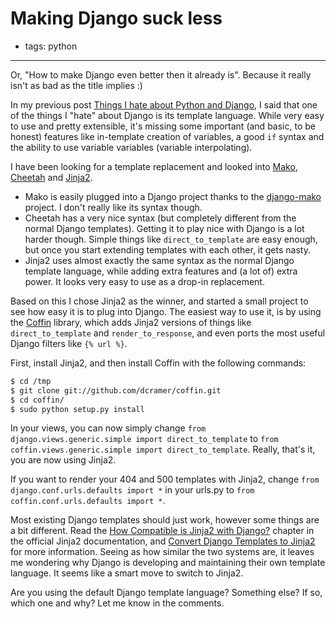 # Making Django suck less
- tags: python

---

Or, "How to make Django even better then it already is". Because it really isn't as bad as the title implies :)

In my previous post [Things I hate about Python and Django](/articles/2009/12/06/things-i-hate-about-python-and-django/), I said that one of the things I  "hate" about Django is its template language. While very easy to use and pretty extensible, it's missing some important (and basic, to be honest) features like in-template creation of variables, a good `if` syntax and the ability to use variable variables (variable interpolating).

I have been looking for a template replacement and looked into [Mako](http://www.makotemplates.org/), [Cheetah](http://www.cheetahtemplate.org/) and [Jinja2](http://jinja.pocoo.org/).

* Mako is easily plugged into a Django project thanks to the [django-mako](http://code.google.com/p/django-mako/) project. I don't really like its syntax though.
* Cheetah has a very nice syntax (but completely different from the normal Django templates). Getting it to play nice with Django is a lot harder though. Simple things like `direct_to_template` are easy enough, but once you start extending templates with each other, it gets nasty.
* Jinja2 uses almost exactly the same syntax as the normal Django template language, while adding extra features and (a lot of) extra power. It looks very easy to use as a drop-in replacement.

Based on this I chose Jinja2 as the winner, and started a small project to see how easy it is to plug into Django. The easiest way to use it, is by using the [Coffin](http://github.com/dcramer/coffin) library, which adds Jinja2 versions of things like `direct_to_template` and `render_to_response`, and even ports the most useful Django filters like `{% url %}`.

First, install Jinja2, and then install Coffin with the following commands:

```bash
$ cd /tmp
$ git clone git://github.com/dcramer/coffin.git
$ cd coffin/
$ sudo python setup.py install
```

In your views, you can now simply change `from django.views.generic.simple import direct_to_template` to `from coffin.views.generic.simple import direct_to_template`. Really, that's it, you are now using Jinja2.

If you want to render your 404 and 500 templates with Jinja2, change `from django.conf.urls.defaults import *` in your urls.py to `from coffin.conf.urls.defaults import *`.

Most existing Django templates should just work, however some things are a bit different. Read the [How Compatible is Jinja2 with Django?](http://jinja.pocoo.org/2/documentation/faq#how-compatible-is-jinja2-with-django) chapter in the official Jinja2 documentation, and [Convert Django Templates to Jinja2](http://splike.com/wiki/Convert_Django_Templates_to_Jinja2) for more information. Seeing as how similar the two systems are, it leaves me wondering why Django is developing and maintaining their own template language. It seems like a smart move to switch to Jinja2.

Are you using the default Django template language? Something else? If so, which one and why? Let me know in the comments.

